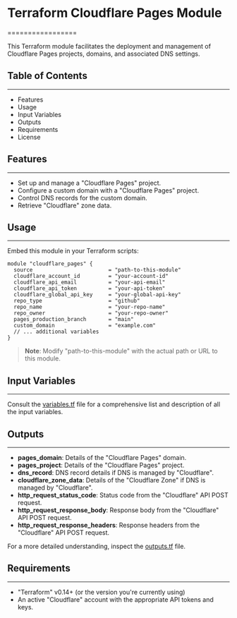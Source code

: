 # Terraform Cloudflare Pages Module
=================

This Terraform module facilitates the deployment and management of Cloudflare Pages projects, domains, and associated DNS settings.

## Table of Contents
-----------------

- Features
- Usage
- Input Variables
- Outputs
- Requirements
- License

## Features
--------

- Set up and manage a "Cloudflare Pages" project.
- Configure a custom domain with a "Cloudflare Pages" project.
- Control DNS records for the custom domain.
- Retrieve "Cloudflare" zone data.

## Usage
-----

Embed this module in your Terraform scripts:

```
module "cloudflare_pages" {
  source                        = "path-to-this-module"
  cloudflare_account_id         = "your-account-id"
  cloudflare_api_email          = "your-api-email"
  cloudflare_api_token          = "your-api-token"
  cloudflare_global_api_key     = "your-global-api-key"
  repo_type                     = "github"
  repo_name                     = "your-repo-name"
  repo_owner                    = "your-repo-owner"
  pages_production_branch       = "main"
  custom_domain                 = "example.com"
  // ... additional variables
}
```

> **Note**: Modify "path-to-this-module" with the actual path or URL to this module.

## Input Variables
---------------

Consult the [variables.tf](./variables.tf) file for a comprehensive list and description of all the input variables.

## Outputs
-------

- **pages_domain**: Details of the "Cloudflare Pages" domain.
- **pages_project**: Details of the "Cloudflare Pages" project.
- **dns_record**: DNS record details if DNS is managed by "Cloudflare".
- **cloudflare_zone_data**: Details of the "Cloudflare Zone" if DNS is managed by "Cloudflare".
- **http_request_status_code**: Status code from the "Cloudflare" API POST request.
- **http_request_response_body**: Response body from the "Cloudflare" API POST request.
- **http_request_response_headers**: Response headers from the "Cloudflare" API POST request.

For a more detailed understanding, inspect the [outputs.tf](./outputs.tf) file.

## Requirements
------------

- "Terraform" v0.14+ (or the version you're currently using)
- An active "Cloudflare" account with the appropriate API tokens and keys.
